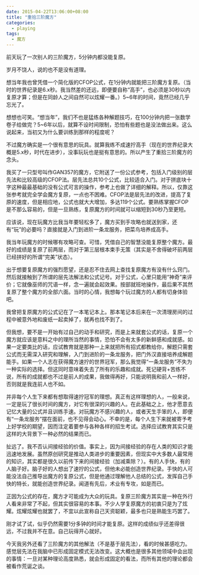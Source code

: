 ```yaml
---
date: 2015-04-22T13:06:00+08:00
title: "重拾三阶魔方"
categories:
  - playing
tags:
  - 魔方
---
```


前天玩了一次别人的三阶魔方，5分钟内都没能复原。

岁月不饶人，说的也不是没有道理。

想当年我也曾凭借一个简化版的CFOP公式，在1分钟内就能把三阶魔方复原。（当时的世界纪录是6.x秒。我当然差的还远，即便要自称“高手”，也必须是30秒以内复原才算；但是在同龄人之间自然可以炫耀一番。）5~6年的时间，竟然已经几乎忘光了。

想想也可笑。“想当年”，我们不也是猛练各种解题技巧，在100分钟内把一张数学卷子给做完？5~6年以后，就算不设时间限制，恐怕有些题也是没法做出来。这么说起来，当初又为什么要训练到那样的程度呢？

不过魔方确实是一个很有意思的玩具。就算我练不成速拧高手（现在的世界纪录大概是5.x秒，时代在进步），没事玩玩也是挺有意思的。所以产生了重拾三阶魔方的念头。

我买了一只型号叫作GAN357的魔方，它附送了一份公式参考，包括入门级别的层先法和比较高级的CFOP法。层先法总共10个公式，比较适合入门。对于拼底块十字这种最最基础的没有公式可言的操作，参考上也做了详细的解释。所以，仅靠这张参考就完全学会魔方复原，一点也不困难。CFOP法是层先法的改进，提高了复原的速度，但是相应地，公式也就大大增加，多达119个公式。要熟练掌握CFOP是不那么容易的，但是一旦熟练，复原魔方的时间就可以缩短到30秒乃至更短。

应该说，现在玩魔方比我当年要轻松多了，魔方买到手攻略也就送到家，还有“玩”的必要吗？直接就是入门到进阶一条龙服务，把菜鸟培养成高手。

我当年玩魔方的时候哪有攻略可查。可惜，凭借自己的智慧没能复原整个魔方。最好的成绩是复原了前两层，而对于第三层根本束手无策（其实是不舍得破坏前两层已经拼好的所谓“完美”状态）。

出于想要复原魔方的强烈愿望，还是忍不住去网上查找复原魔方有没有什么窍门。然后就接触到了所谓的层先法解法和公式记号。对于公式，心里只能用“神奇”来评价；它就像巫师的咒语一样，念一遍就会起效果。按部就班地操作，最后果不其然复原了整个魔方的全部六面。当时的心情，我想每个玩过魔方的人都有切身体验吧。

我曾把复原魔方的公式记在了一本笔记本上。那本笔记本后来在一次清理房间的过程中被意外地和废纸一起卖掉了，就再也找不到了。

但我想，要不是一开始有过自己的动手和研究，而是上来就套公式的话，复原一个魔方就应该是意料之中的理所当然的事情，恐怕不会有太多的新鲜感和成就感。如果一定要类比的话，应试教育就是那种一上来就把所有招式都教给你，解题只需套公式而无需深入研究和理解，入门到进阶的一条龙服务，把门外汉直接培养成解题能手。如果一个人志在获得魔方速拧的世界冠军，那么我觉得“一条龙服务”不失为一种实际的选择。但这同时意味着失去了所有的乐趣和成就。死记硬背+苦练不说，所有的成就都也不过是前人的成果，我做得再好，只能说明我和前人一样好，否则就是我连前人也不如。

并非每个人生下来都有想取得速拧冠军的理想。真正有这样理想的人，一般来说，一定是玩了很长时间的魔方，对它有很深的兴趣的人。在此基础之上，他才愿意去记忆大量的公式并且训练手速。对玩魔方不感兴趣的人，或者天生手笨的人，即便有“一条龙服务”摆在面前，也不见得会动心。不幸的是，每个人生下来就被寄予考上好学校的期望，因而注定着要参与各种各样的招生考试。选择应试教育其实只是这样的大背景下一种必然的结果而已。

扯远了。我不否认间接经验的价值。事实上，因为间接经验的存在人类的知识才能迅速地发展。虽然原创研究是推动人类进步的重要因素，但现实中大多数人最常用的知识，其实都是很久以前传下来的间接经验（加减乘除？）。有的人手快，有的人脑子好。脑子好的人想出了速拧的公式，但他未必能创造世界纪录。手快的人可能没法自己推导出魔方的复原公式，但是他通过理解他人总结的公式，发挥自己手快的特长，就能创造世界纪录。闻道有先后，术业有专攻，如是而已。

正因为公式的存在，魔方才可能成为大众的玩具。复原三阶魔方其实是一种在外行人看来非常了不起，但其实很容易的本事。不少人学复原魔方的初衷只是为了炫耀。炫耀炫耀也就罢了，不宜以此宣称自己天资聪颖，最多也只是熟能生巧罢了。

刚才试了试，似乎仍然需要1分多钟的时间才能复原。这样的成绩似乎还差得很远，不过我并不在意。自己玩得开心就好。

今天我另外还看了三阶魔方的其他解法（不是基于层先法），看的时候甚感吃力。感觉层先法在我脑中已形成固定模式无法改变。这大概也是很多其他领域中会出现的事情：一旦对某种理论高度熟悉，就会形成固定的看法，而所有其他的理论都会被看作荒诞之谈。

<!--more-->
